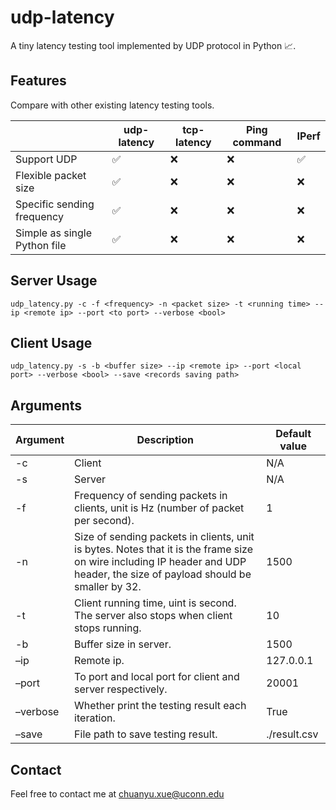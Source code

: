 # udp-latency
A tiny latency testing tool implemented by UDP protocol in Python 📈. 

## Features

Compare with other existing latency testing tools.

|                              | udp-latency | tcp-latency | Ping command | IPerf |
| ---------------------------- | ----------- | ----------- | ------------ | ----- |
| Support UDP                  | ✅           | ❌           | ❌            | ✅     |
| Flexible packet size         | ✅           | ❌           | ❌            | ❌     |
| Specific sending frequency   | ✅           | ❌           | ❌            | ❌     |
| Simple as single Python file | ✅           | ❌           | ❌            | ❌     |



## Server Usage

`udp_latency.py -c -f <frequency> -n <packet size> -t <running time> --ip <remote ip> --port <to port> --verbose <bool>`



## Client Usage

`udp_latency.py -s -b <buffer size> --ip <remote ip> --port <local port> --verbose <bool> --save <records saving path>`



## Arguments

| Argument | Description                                                  | Default value |
| -------- | ------------------------------------------------------------ | ------------- |
| -c       | Client                                                       | N/A           |
| -s       | Server                                                       | N/A           |
| -f       | Frequency of sending packets in clients, unit is Hz (number of packet per second). | 1             |
| -n       | Size of sending packets in clients, unit is bytes. Notes that it is the frame size on wire including IP header and UDP header, the size of payload should be smaller by 32. | 1500          |
| -t       | Client running time, uint is second. The server also stops when client stops running. | 10            |
| -b       | Buffer size in server.                                       | 1500          |
| –ip      | Remote ip.                                                   | 127.0.0.1     |
| –port    | To port and local port for client and server respectively.   | 20001         |
| –verbose | Whether print the testing result each iteration.             | True          |
| –save    | File path to save testing result.                            | ./result.csv  |



## Contact

Feel free to contact me at chuanyu.xue@uconn.edu
